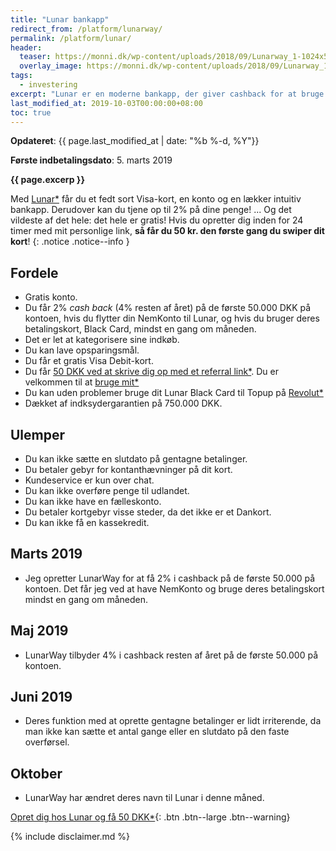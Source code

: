```yaml
---
title: "Lunar bankapp"
redirect_from: /platform/lunarway/
permalink: /platform/lunar/
header:
  teaser: https://monni.dk/wp-content/uploads/2018/09/Lunarway_1-1024x538.png
  overlay_image: https://monni.dk/wp-content/uploads/2018/09/Lunarway_1-1024x538.png
tags:
  - investering
excerpt: "Lunar er en moderne bankapp, der giver cashback for at bruge deres kort og have NemKonto hos dem."
last_modified_at: 2019-10-03T00:00:00+08:00
toc: true
---
```


**Opdateret**: {{ page.last_modified_at | date: "%b %-d, %Y"}}

**Første indbetalingsdato**: 5. marts 2019  

**{{ page.excerp }}**

Med [Lunar\*](/go/lunar/) får du et fedt sort Visa-kort, en konto og en lækker intuitiv bankapp. Derudover kan du tjene op til 2% på dine penge! ... Og det vildeste af det hele: det hele er gratis! Hvis du opretter dig inden for 24 timer med mit personlige link, **så får du 50 kr. den første gang du swiper dit kort**!
{: .notice .notice--info }

## Fordele

- Gratis konto.
- Du får 2% _cash back_ (4% resten af året) på de første 50.000 DKK på kontoen, hvis du flytter din NemKonto til Lunar, og hvis du bruger deres betalingskort, Black Card, mindst en gang om måneden.
- Det er let at kategorisere sine indkøb.
- Du kan lave opsparingsmål.
- Du får et gratis Visa Debit-kort.
- Du får [50 DKK ved at skrive dig op med et referral link\*](/go/lunar/). Du er velkommen til at [bruge mit\*](/go/lunar/)
- Du kan uden problemer bruge dit Lunar Black Card til Topup på [Revolut\*](/go/revolut/)
- Dækket af indksydergarantien på 750.000 DKK.

## Ulemper

- Du kan ikke sætte en slutdato på gentagne betalinger.
- Du betaler gebyr for kontanthævninger på dit kort.
- Kundeservice er kun over chat.
- Du kan ikke overføre penge til udlandet.
- Du kan ikke have en fælleskonto.
- Du betaler kortgebyr visse steder, da det ikke er et Dankort.
- Du kan ikke få en kassekredit.

## Marts 2019

- Jeg opretter LunarWay for at få 2% i cashback på de første 50.000 på kontoen. Det får jeg ved at have NemKonto og bruge deres betalingskort mindst en gang om måneden.

## Maj 2019

- LunarWay tilbyder 4% i cashback resten af året på de første 50.000 på kontoen.

## Juni 2019

- Deres funktion med at oprette gentagne betalinger er lidt irriterende, da man ikke kan sætte et antal gange eller en slutdato på den faste overførsel. 

## Oktober

- LunarWay har ændret deres navn til Lunar i denne måned.

[Opret dig hos Lunar og få 50 DKK\*](/go/lunar/){: .btn .btn--large .btn--warning}

{% include disclaimer.md %}
